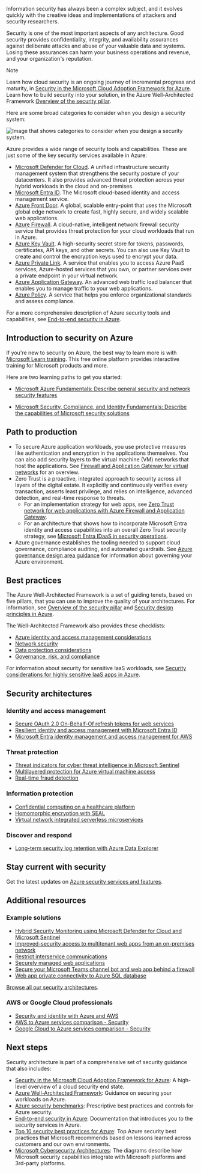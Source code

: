 Information security has always been a complex subject, and it evolves quickly with the creative ideas and implementations of attackers and security researchers.  

Security is one of the most important aspects of any architecture. Good security provides confidentiality, integrity, and availability assurances against deliberate attacks and abuse of your valuable data and systems. Losing these assurances can harm your business operations and revenue, and your organization's reputation.

> [!NOTE]
> Learn how cloud security is an ongoing journey of incremental progress and maturity, in [Security in the Microsoft Cloud Adoption Framework for Azure](/azure/cloud-adoption-framework/secure). Learn how to build security into your solution, in the Azure Well-Architected Framework [Overview of the security pillar](/azure/architecture/framework/security/overview).

Here are some broad categories to consider when you design a security system: 

![Image that shows categories to consider when you design a security system.](images/security-overview.png) 

Azure provides a wide range of security tools and capabilities. These are just some of the key security services available in Azure:
- [Microsoft Defender for Cloud](https://azure.microsoft.com/services/defender-for-cloud). A unified infrastructure security management system that strengthens the security posture of your datacenters. It also provides advanced threat protection across your hybrid workloads in the cloud and on-premises.
- [Microsoft Entra ID](https://azure.microsoft.com/services/active-directory). The Microsoft cloud-based identity and access management service.  
- [Azure Front Door](https://azure.microsoft.com/services/frontdoor). A global, scalable entry-point that uses the Microsoft global edge network to create fast, highly secure, and widely scalable web applications.
- [Azure Firewall](https://azure.microsoft.com/services/azure-firewall). A cloud-native, intelligent network firewall security service that provides threat protection for your cloud workloads that run in Azure.
- [Azure Key Vault](https://azure.microsoft.com/services/key-vault). A high-security secret store for tokens, passwords, certificates, API keys, and other secrets. You can also use Key Vault to create and control the encryption keys used to encrypt your data.
- [Azure Private Link](https://azure.microsoft.com/services/private-link). A service that enables you to access Azure PaaS services, Azure-hosted services that you own, or partner services over a private endpoint in your virtual network. 
- [Azure Application Gateway](https://azure.microsoft.com/services/application-gateway). An advanced web traffic load balancer that enables you to manage traffic to your web applications. 
- [Azure Policy](https://azure.microsoft.com/services/azure-policy). A service that helps you enforce organizational standards and assess compliance. 

For a more comprehensive description of Azure security tools and capabilities, see [End-to-end security in Azure](/azure/security/fundamentals/end-to-end).

## Introduction to security on Azure

If you're new to security on Azure, the best way to learn more is with [Microsoft Learn training](/training/?WT.mc_id=learnaka). This free online platform provides interactive training for Microsoft products and more.

Here are two learning paths to get you started:

- [Microsoft Azure Fundamentals: Describe general security and network security features](/training/paths/az-900-describe-general-security-network-security-features)

- [Microsoft Security, Compliance, and Identity Fundamentals: Describe the capabilities of Microsoft security solutions](/training/paths/describe-capabilities-of-microsoft-security-solutions)

## Path to production

- To secure Azure application workloads, you use protective measures like authentication and encryption in the applications themselves. You can also add security layers to the virtual machine (VM) networks that host the applications. See [Firewall and Application Gateway for virtual networks](../../example-scenario/gateway/firewall-application-gateway.yml) for an overview.
- Zero Trust is a proactive, integrated approach to security across all layers of the digital estate. It explicitly and continuously verifies every transaction, asserts least privilege, and relies on intelligence, advanced detection, and real-time response to threats.
   - For an implementation strategy for web apps, see [Zero Trust network for web applications with Azure Firewall and Application Gateway](../../example-scenario/gateway/application-gateway-before-azure-firewall.yml). 
   - For an architecture that shows how to incorporate Microsoft Entra identity and access capabilities into an overall Zero Trust security strategy, see [Microsoft Entra IDaaS in security operations](../../example-scenario/aadsec/azure-ad-security.yml).
- Azure governance establishes the tooling needed to support cloud governance, compliance auditing, and automated guardrails. See [Azure governance design area guidance](/azure/cloud-adoption-framework/ready/landing-zone/design-area/governance) for information about governing your Azure environment. 

## Best practices

The Azure Well-Architected Framework is a set of guiding tenets, based on five pillars, that you can use to improve the quality of your architectures. For information, see [Overview of the security pillar](/azure/architecture/framework/security/overview) and [Security design principles in Azure](/azure/architecture/framework/security/security-principles).

The Well-Architected Framework also provides these checklists:

- [Azure identity and access management considerations](/azure/architecture/framework/security/design-identity)
- [Network security](/azure/architecture/framework/security/design-network)
- [Data protection considerations](/azure/architecture/framework/security/design-storage) 
- [Governance, risk, and compliance](/azure/architecture/framework/security/design-governance)

 
For information about security for sensitive IaaS workloads, see [Security considerations for highly sensitive IaaS apps in Azure](../../reference-architectures/n-tier/high-security-iaas.yml).

## Security architectures
 
### Identity and access management

- [Secure OAuth 2.0 On-Behalf-Of refresh tokens for web services](../../example-scenario/secrets/secure-refresh-tokens.yml)
- [Resilient identity and access management with Microsoft Entra ID](/azure/architecture/guide/resilience/resilience-overview)
- [Microsoft Entra identity management and access management for AWS](../../reference-architectures/aws/aws-azure-ad-security.yml)

### Threat protection

- [Threat indicators for cyber threat intelligence in Microsoft Sentinel](../../example-scenario/data/sentinel-threat-intelligence.yml)
- [Multilayered protection for Azure virtual machine access](../../solution-ideas/articles/multilayered-protection-azure-vm.yml)
- [Real-time fraud detection](../../example-scenario/data/fraud-detection.yml)

### Information protection

- [Confidential computing on a healthcare platform](../../example-scenario/confidential/healthcare-inference.yml)
- [Homomorphic encryption with SEAL](../../solution-ideas/articles/homomorphic-encryption-seal.yml)
- [Virtual network integrated serverless microservices](../../example-scenario/integrated-multiservices/virtual-network-integration.yml)

### Discover and respond

- [Long-term security log retention with Azure Data Explorer](../../example-scenario/security/security-log-retention-azure-data-explorer.yml)

## Stay current with security

Get the latest updates on [Azure security services and features](https://azure.microsoft.com/updates/?category=security).

## Additional resources

### Example solutions 

- [Hybrid Security Monitoring using Microsoft Defender for Cloud and Microsoft Sentinel](../../hybrid/hybrid-security-monitoring.yml)
- [Improved-security access to multitenant web apps from an on-premises network](../../web-apps/guides/networking/access-multitenant-web-app-from-on-premises.yml)
- [Restrict interservice communications](../../example-scenario/service-to-service/restrict-communications.yml)
- [Securely managed web applications](../../example-scenario/apps/fully-managed-secure-apps.yml)
- [Secure your Microsoft Teams channel bot and web app behind a firewall](../../example-scenario/teams/securing-bot-teams-channel.yml)
- [Web app private connectivity to Azure SQL database](../../example-scenario/private-web-app/private-web-app.yml)

[Browse all our security architectures](/azure/architecture/browse/?azure_categories=security).

### AWS or Google Cloud professionals

- [Security and identity with Azure and AWS](../../aws-professional/security-identity.md)
- [AWS to Azure services comparison - Security](../../aws-professional/services.md#security-identity-and-access)
- [Google Cloud to Azure services comparison - Security](../../gcp-professional/services.md#security-and-identity)

## Next steps

Security architecture is part of a comprehensive set of security guidance that also includes:

- [Security in the Microsoft Cloud Adoption Framework for Azure](/azure/cloud-adoption-framework/secure): A high-level overview of a cloud security end state.
- [Azure Well-Architected Framework](/azure/architecture/framework/security/overview): Guidance on securing your workloads on Azure.
- [Azure security benchmarks](/security/benchmark/azure/): Prescriptive best practices and controls for Azure security.
- [End-to-end security in Azure](/azure/security/fundamentals/end-to-end): Documentation that introduces you to the security services in Azure.
- [Top 10 security best practices for Azure](/azure/cloud-adoption-framework/secure/security-top-10): Top Azure security best practices that Microsoft recommends based on lessons learned across customers and our own environments.
- [Microsoft Cybersecurity Architectures](/security/cybersecurity-reference-architecture/mcra): The diagrams describe how Microsoft security capabilities integrate with Microsoft platforms and 3rd-party platforms.
